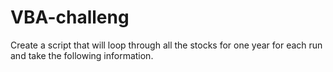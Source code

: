 # VBA-challeng
Create a script that will loop through all the stocks for one year for each run and take the following information.
